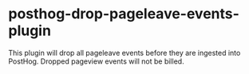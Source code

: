 # posthog-drop-pageleave-events-plugin
This plugin will drop all pageleave events before they are ingested into PostHog.  Dropped pageview events will not be billed.
